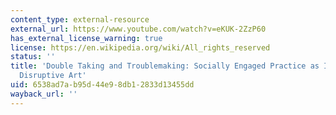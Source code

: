 ```yaml
---
content_type: external-resource
external_url: https://www.youtube.com/watch?v=eKUK-2ZzP60
has_external_license_warning: true
license: https://en.wikipedia.org/wiki/All_rights_reserved
status: ''
title: 'Double Taking and Troublemaking: Socially Engaged Practice as Intentionally
  Disruptive Art'
uid: 6538ad7a-b95d-44e9-8db1-2833d13455dd
wayback_url: ''
---
```

